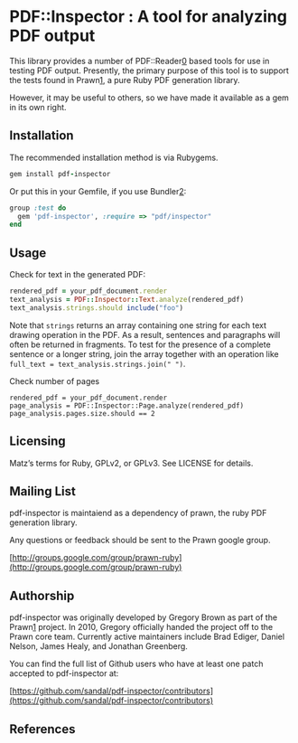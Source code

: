 # PDF::Inspector : A tool for analyzing PDF output

This library provides a number of PDF::Reader[0] based tools for use in testing
PDF output.  Presently, the primary purpose of this tool is to support the
tests found in Prawn[1], a pure Ruby PDF generation library.

However, it may be useful to others, so we have made it available as a gem in
its own right.

## Installation

The recommended installation method is via Rubygems.

```ruby
gem install pdf-inspector
```

Or put this in your Gemfile, if you use Bundler[2]:

```ruby
group :test do
  gem 'pdf-inspector', :require => "pdf/inspector"
end
```

## Usage

Check for text in the generated PDF:

```ruby
rendered_pdf = your_pdf_document.render
text_analysis = PDF::Inspector::Text.analyze(rendered_pdf)
text_analysis.strings.should include("foo")
```

Note that ```strings``` returns an array containing one string for each text drawing operation in the PDF. As a result, sentences and paragraphs will often be returned in fragments. To test for the presence of a complete sentence or a longer string, join the array together with an operation like ```full_text = text_analysis.strings.join(" ")```.

Check number of pages

```
rendered_pdf = your_pdf_document.render
page_analysis = PDF::Inspector::Page.analyze(rendered_pdf)
page_analysis.pages.size.should == 2
```

## Licensing

Matz’s terms for Ruby, GPLv2, or GPLv3. See LICENSE for details. 

## Mailing List

pdf-inspector is maintaiend as a dependency of prawn, the ruby PDF generation
library.

Any questions or feedback should be sent to the Prawn google group.

[http://groups.google.com/group/prawn-ruby](http://groups.google.com/group/prawn-ruby)

## Authorship

pdf-inspector was originally developed by Gregory Brown as part of the Prawn[1]
project. In 2010, Gregory officially handed the project off to the Prawn core
team. Currently active maintainers include Brad Ediger, Daniel Nelson, James
Healy, and Jonathan Greenberg.

You can find the full list of Github users who have at least one patch accepted
to pdf-inspector at:

[https://github.com/sandal/pdf-inspector/contributors](https://github.com/sandal/pdf-inspector/contributors)

## References

[0]: http://github.com/yob/pdf-reader
[1]: http://github.com/sandal/prawn
[2]: http://gembundler.com/
